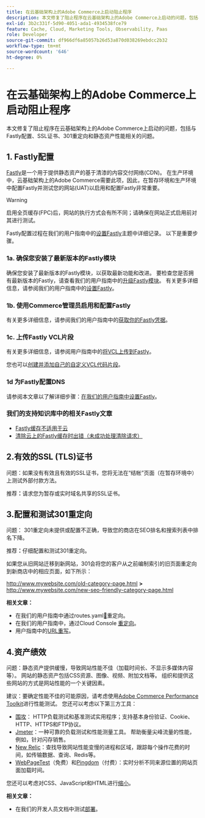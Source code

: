 ```yaml
---
title: 在云基础架构上的Adobe Commerce上启动阻止程序
description: 本文修复了阻止程序在云基础架构上的Adobe Commerce上启动的问题，包括与Fastly配置、SSL证书、301重定向和静态资产性能相关的问题。
exl-id: 3b2c331f-5d90-4051-ada1-4934538fce79
feature: Cache, Cloud, Marketing Tools, Observability, Paas
role: Developer
source-git-commit: df966df6a85057b26d53a870d038269ebdcc2b32
workflow-type: tm+mt
source-wordcount: '646'
ht-degree: 0%

---
```


# 在云基础架构上的Adobe Commerce上启动阻止程序

本文修复了阻止程序在云基础架构上的Adobe Commerce上启动的问题，包括与Fastly配置、SSL证书、301重定向和静态资产性能相关的问题。

## 1. Fastly配置

[Fastly](https://www.fastly.com/)是一个用于提供静态资产的基于清漆的内容交付网络(CDN)。 在生产环境中，云基础架构上的Adobe Commerce需要此项，因此，在暂存环境和生产环境中配置Fastly并测试您的网站(UAT)以启用和配置Fastly非常重要。

>[!WARNING]
>
>启用全页缓存(FPC)后，网站的执行方式会有所不同；请确保在网站正式启用前对其进行测试。

Fastly配置过程在我们的用户指南中的[设置Fastly](https://experienceleague.adobe.com/docs/commerce-cloud-service/user-guide/cdn/setup-fastly/fastly-configuration.html)主题中详细记录。 以下是重要步骤。

### 1a. 确保您安装了最新版本的Fastly模块

确保您安装了最新版本的Fastly模块，以获取最新功能和改进。 要检查您是否拥有最新版本的Fastly，请查看我们的用户指南中的[升级Fastly模块](https://experienceleague.adobe.com/docs/commerce-cloud-service/user-guide/cdn/setup-fastly/fastly-configuration.html#upgrade-the-fastly-module)。 有关更多详细信息，请参阅我们的用户指南中的[设置Fastly](https://experienceleague.adobe.com/docs/commerce-cloud-service/user-guide/cdn/setup-fastly/fastly-configuration.html)。

### 1b. 使用Commerce管理员启用和配置Fastly

有关更多详细信息，请参阅我们的用户指南中的[获取你的Fastly凭据](https://experienceleague.adobe.com/docs/commerce-cloud-service/user-guide/cdn/setup-fastly/fastly-configuration.html#get-fastly-credentials)。

### 1c. 上传Fastly VCL片段

有关更多详细信息，请参阅用户指南中的[将VCL上传到Fastly](https://experienceleague.adobe.com/docs/commerce-cloud-service/user-guide/cdn/setup-fastly/fastly-configuration.html)。

您也可以[创建并添加自己的自定义VCL代码片段](https://experienceleague.adobe.com/docs/commerce-cloud-service/user-guide/cdn/custom-vcl-snippets/fastly-vcl-custom-snippets.html)。

### 1d 为Fastly配置DNS


请参阅本文章以了解详细步骤：[在我们的用户指南中设置Fastly](https://experienceleague.adobe.com/docs/commerce-cloud-service/user-guide/cdn/setup-fastly/fastly-configuration.html#update-dns-configuration-with-development-settings)。

### 我们的支持知识库中的相关Fastly文章

* [Fastly缓存不适用于云](/help/troubleshooting/miscellaneous/fastly-caching-is-not-working-on-magento-cloud.md)
* [清除云上的Fastly缓存时出错（未成功处理清除请求）](/help/troubleshooting/miscellaneous/error-purging-fastly-cache-on-cloud-the-purge-request-was-not-processed-successfully.md)

## 2.有效的SSL (TLS)证书

问题：如果没有有效且有效的SSL证书，您将无法在“结帐”页面（在暂存环境中）上测试外部付款方法。

推荐&#x200B;**：**&#x200B;请求您为暂存或实时域名共享的SSL证书。


## 3.配置和测试301重定向

问题： 301重定向未提供或配置不正确，导致您的商店在SEO排名和搜索列表中排名下降。

推荐&#x200B;**：**&#x200B;仔细配置和测试301重定向。

如果您从旧网站迁移到新网站，301会将您的客户从之前编制索引的旧页面重定向到新商店中的相应页面，如下所示：

http://www.mywebsite.com/old-category-page.html **>** http://www.mywebsite.com/new-seo-friendly-category-page.html

**相关文章：**

* 在我们的用户指南中通过routes.yaml[&#128279;](https://experienceleague.adobe.com/docs/commerce-cloud-service/user-guide/configure/routes/redirects.html)重定向。
* 在我们的用户指南中，通过Cloud Console [重定向](https://experienceleague.adobe.com/docs/commerce-cloud-service/user-guide/project/overview.html)。
* 用户指南中的[URL重写](https://experienceleague.adobe.com/docs/commerce-admin/marketing/seo/url-rewrites/url-rewrite.html)。

## 4.资产绩效

问题：静态资产提供缓慢，导致网站性能不佳（加载时间长、不显示多媒体内容等）。 网站的静态资产包括CSS资源、图像、视频、附加文档等。 组织和提供这些网站的方式是网站性能的一个关键因素。

建议：要确定性能不佳的可能原因，请考虑使用[Adobe Commerce Performance Toolkit](https://github.com/magento/magento2/tree/2.3/setup/performance-toolkit)进行性能测试。 您还可以考虑以下第三方工具：

* [围攻](https://www.joedog.org/siege-home)： HTTP负载测试和基准测试实用程序；支持基本身份验证、Cookie、HTTP、HTTPS和FTP协议。
* [Jmeter](https://jmeter.apache.org/)：一种可靠的负载测试和性能测量工具。 帮助衡量尖峰流量的性能，例如，针对闪存销售。
* [New Relic](https://support.newrelic.com/)：查找导致网站性能变慢的进程和区域，跟踪每个操作花费的时间，如传输数据、查询、Redis等。
* [WebPageTest](https://www.webpagetest.org/)（免费）和[Pingdom](https://www.pingdom.com/)（付费）：实时分析不同来源位置的网站页面加载时间。

您还可以考虑对CSS、JavaScript和HTML进行[缩小](https://experienceleague.adobe.com/docs/commerce-cloud-service/user-guide/configure-store/store-settings.html)。

**相关文章：**

* 在我们的开发人员文档中测试[部署](https://experienceleague.adobe.com/docs/commerce-cloud-service/user-guide/develop/test/staging-and-production.html)。
